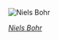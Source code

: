
![Niels Bohr](https://upload.wikimedia.org/wikipedia/commons/thumb/4/4b/Niels_Bohr_-_LOC_-_ggbain_-_35303.jpg/450px-Niels_Bohr_-_LOC_-_ggbain_-_35303.jpg)

*[Niels Bohr](https://wikipedia.org/wiki/File:Niels_Bohr_-_LOC_-_ggbain_-_35303.jpg)*
